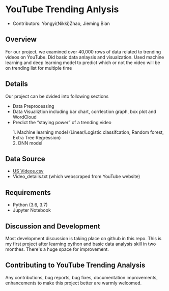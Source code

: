 # YouTube Trending Anlysis

<ul>
  <li> Contributors: Yongyi(Nikki)Zhao, Jieming Bian </li>
</ul>

## Overview
<p> 
  For our project, we examined over 40,000 rows of data related to trending videos on YouTube. Did basic data anlaysis and visualzation. Used machine learning and deep learning model to predict which or not the video will be on trending list for multiple time 
</p >

## Details
Our project can be dvided into following sections 
<ul>
  <li> Data Preprocessing </li>
  <li> Data Visualiztion including bar chart, corrlection graph, box plot and WordCloud </li>
  <li> Predict the “staying power” of a trending video </li> 
      <p> 1. Machine learning model (Linear/Logistic classifcation, Random forest, Extra Tree Regression) <br/>
          2. DNN model </p>
  </ul>
  
## Data Source
 - [US Videos.csv](https://www.kaggle.com/datasnaek/youtube-new#USvideos.csv) 
 - Video_details.txt (which webscraped from YouTube website)
 
## Requirements
<ul>
  <li> Python (3.6, 3.7) </li>
  <li> Jupyter Notebook </li>
 </ul>
  
## Discussion and Development

<p> Most development discussion is taking place on github in this repo. This is my first project after learning python and basic data analysis skill in two monthes. There's a huge space for improvement. </p >

## Contributing to YouTube Trending Analysis
<p>
Any contributions, bug reports, bug fixes, documentation improvements, enhancements to make this project better are warmly welcomed.
</p >
 
